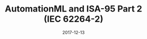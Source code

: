 ---
abstract: ''
authors:
- Bernhard Wally
date: '2017-12-13'
featured: false
links:
- name: Publik
  url: https://publik.tuwien.ac.at/showentry.php?ID=276173&lang=2
publication: 'Vortrag: AutomationML Workshop Nuremberg 2017, Nuremberg, Germany (eingeladen);
  13.12.2017 - 14.12.2017'
publication_types:
- '3'
publishDate: '2017-12-13'
title: AutomationML and ISA-95 Part 2 (IEC 62264-2)
url_pdf: ''
---